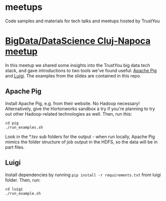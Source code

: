 meetups
=======

Code samples and materials for tech talks and meetups hosted by TrustYou

# [BigData/DataScience Cluj-Napoca meetup](http://www.meetup.com/Big-Data-Data-Science-Meetup-Cluj-Napoca/events/216156792/)

In this meetup we shared some insights into the TrustYou big data tech stack, and gave introductions to two tools we've found useful: [Apache Pig](http://pig.apache.org/) and [Luigi](https://github.com/spotify/luigi). The examples from the slides are contained in this repo.

## Apache Pig

Install Apache Pig, e.g. from their website. No Hadoop necessary! Alternatively, give the Hortonworks sandbox a try if you're planning to try out other Hadoop-related technologies as well. Then, run this:

```
cd pig
./run_examples.sh
```

Look in the *.tsv sub folders for the output - when run locally, Apache Pig mimics the folder structure of job output in the HDFS, so the data will be in part files.

## Luigi

Install dependencies by running `pip install -r requirements.txt` from luigi folder. Then, run:

```
cd luigi
./run_example.sh
```